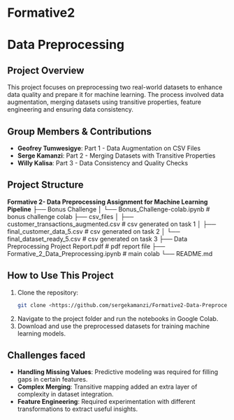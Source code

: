 # Formative2
# Data Preprocessing 

## Project Overview
This project focuses on preprocessing two real-world datasets to enhance data quality and prepare it for machine learning. The process involved data augmentation, merging datasets using transitive properties, feature engineering and ensuring data consistency.

## Group Members & Contributions
- **Geofrey Tumwesigye**: Part 1 - Data Augmentation on CSV Files
- **Serge Kamanzi**: Part 2 - Merging Datasets with Transitive Properties
- **Willy Kalisa**: Part 3 - Data Consistency and Quality Checks

## Project Structure

**Formative 2- Data Preprocessing Assignment for Machine Learning Pipeline**
├── Bonus Challenge
│   └── Bonus_Challenge-colab.ipynb         # bonus challenge colab
├── csv_files
│   ├── customer_transactions_augmented.csv  # csv generated on task 1
│   ├── final_customer_data_5.csv            # csv generated on task 2
│   └── final_dataset_ready_5.csv            # csv generated on task 3
├── Data Preprocessing Project Report.pdf    # pdf report file
├── Formative_2_Data_Preprocessing.ipynb     # main colab
└── README.md
                 
                  


## How to Use This Project
1. Clone the repository:
   ```sh
   git clone <https://github.com/sergekamanzi/Formative2-Data-Preprocessing>
   ```
2. Navigate to the project folder and run the notebooks in Google Colab.
3. Download and use the preprocessed datasets for training machine learning models.

## Challenges faced
- **Handling Missing Values**: Predictive modeling was required for filling gaps in certain features.
- **Complex Merging**: Transitive mapping added an extra layer of complexity in dataset integration.
- **Feature Engineering**: Required experimentation with different transformations to extract useful insights.



